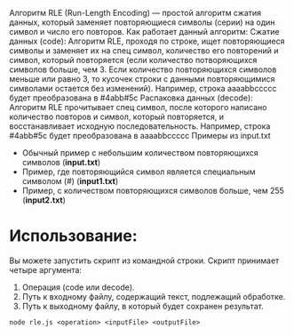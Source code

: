 Алгоритм RLE (Run-Length Encoding) — простой алгоритм сжатия данных, который заменяет повторяющиеся символы (серии) на один символ и число его повторов.
Как работает данный алгоритм:
Сжатие данных (code):
Алгоритм RLE, проходя по строке, ищет повторяющиеся символы и заменяет их на спец символ, количество его повторений и символ, который повторяется (если количество потворяющихся символов больше, чем 3.
                                                                 Если количество повторяющихся символов меньше или равно 3, то кусочек строки с данными повторяющимися символами остается без изменений).
Например, строка aaaabbccccc будет преобразована в #4abb#5c
Распаковка данных (decode):
Алгоритм RLE прочитывает спец символ, после которого написано количество повторов и символ, который повторяется, и восстанавливает исходную последовательность.
Например, строка #4abb#5c будет преобразована в aaaabbccccc
Примеры из input.txt
- Обычный пример с небольшим количеством повторяющихся символов (**input.txt**)
- Пример, где повторяющийся символ является специальным символом (#) (**input1.txt**)
- Пример, с количеством повторяющихся символов больше, чем 255 (**input2.txt**)

# Использование:
Вы можете запустить скрипт из командной строки. Скрипт принимает четыре аргумента:
1. Операция (code или decode).
2. Путь к входному файлу, содержащий текст, подлежащий обработке.
3. Путь к выходному файлу, в который будет сохранен результат.

`node rle.js <operation> <inputFile> <outputFile>`

